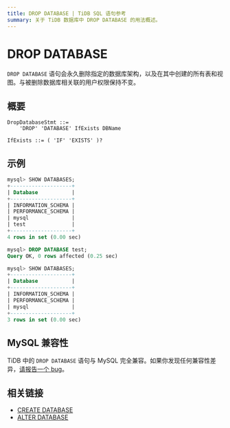 ```yaml
---
title: DROP DATABASE | TiDB SQL 语句参考
summary: 关于 TiDB 数据库中 DROP DATABASE 的用法概述。
---
```


# DROP DATABASE

`DROP DATABASE` 语句会永久删除指定的数据库架构，以及在其中创建的所有表和视图。与被删除数据库相关联的用户权限保持不变。

## 概要

```ebnf+diagram
DropDatabaseStmt ::=
    'DROP' 'DATABASE' IfExists DBName

IfExists ::= ( 'IF' 'EXISTS' )?
```

## 示例

```sql
mysql> SHOW DATABASES;
+--------------------+
| Database           |
+--------------------+
| INFORMATION_SCHEMA |
| PERFORMANCE_SCHEMA |
| mysql              |
| test               |
+--------------------+
4 rows in set (0.00 sec)

mysql> DROP DATABASE test;
Query OK, 0 rows affected (0.25 sec)

mysql> SHOW DATABASES;
+--------------------+
| Database           |
+--------------------+
| INFORMATION_SCHEMA |
| PERFORMANCE_SCHEMA |
| mysql              |
+--------------------+
3 rows in set (0.00 sec)
```

## MySQL 兼容性

TiDB 中的 `DROP DATABASE` 语句与 MySQL 完全兼容。如果你发现任何兼容性差异，[请报告一个 bug](https://docs.pingcap.com/tidb/stable/support)。

## 相关链接

* [CREATE DATABASE](/sql-statements/sql-statement-create-database.md)
* [ALTER DATABASE](/sql-statements/sql-statement-alter-database.md)